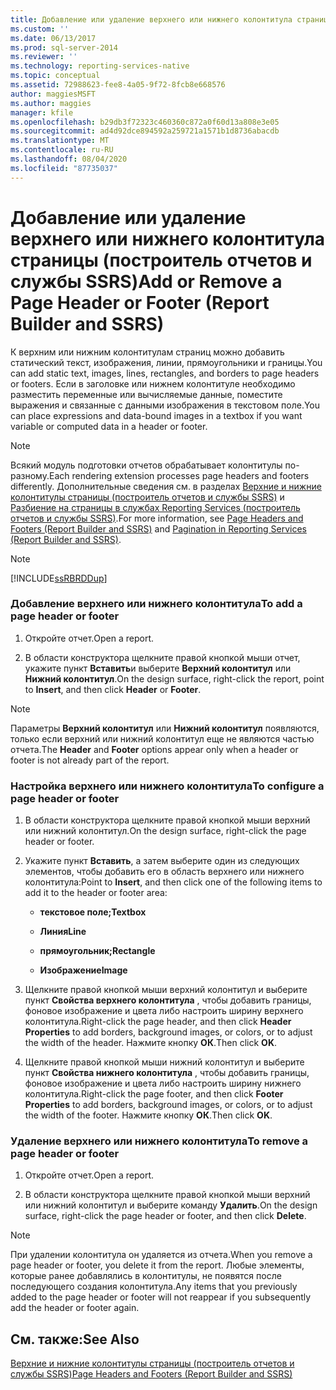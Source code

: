 ```yaml
---
title: Добавление или удаление верхнего или нижнего колонтитула страницы (построитель отчетов и службы SSRS) | Документы Майкрософт
ms.custom: ''
ms.date: 06/13/2017
ms.prod: sql-server-2014
ms.reviewer: ''
ms.technology: reporting-services-native
ms.topic: conceptual
ms.assetid: 72988623-fee8-4a05-9f72-8fcb8e668576
author: maggiesMSFT
ms.author: maggies
manager: kfile
ms.openlocfilehash: b29db3f72323c460360c872a0f60d13a808e3e05
ms.sourcegitcommit: ad4d92dce894592a259721a1571b1d8736abacdb
ms.translationtype: MT
ms.contentlocale: ru-RU
ms.lasthandoff: 08/04/2020
ms.locfileid: "87735037"
---
```

# <a name="add-or-remove-a-page-header-or-footer-report-builder-and-ssrs"></a><span data-ttu-id="6623b-102">Добавление или удаление верхнего или нижнего колонтитула страницы (построитель отчетов и службы SSRS)</span><span class="sxs-lookup"><span data-stu-id="6623b-102">Add or Remove a Page Header or Footer (Report Builder and SSRS)</span></span>
  <span data-ttu-id="6623b-103">К верхним или нижним колонтитулам страниц можно добавить статический текст, изображения, линии, прямоугольники и границы.</span><span class="sxs-lookup"><span data-stu-id="6623b-103">You can add static text, images, lines, rectangles, and borders to page headers or footers.</span></span> <span data-ttu-id="6623b-104">Если в заголовке или нижнем колонтитуле необходимо разместить переменные или вычисляемые данные, поместите выражения и связанные с данными изображения в текстовом поле.</span><span class="sxs-lookup"><span data-stu-id="6623b-104">You can place expressions and data-bound images in a textbox if you want variable or computed data in a header or footer.</span></span>  
  
> [!NOTE]  
>  <span data-ttu-id="6623b-105">Всякий модуль подготовки отчетов обрабатывает колонтитулы по-разному.</span><span class="sxs-lookup"><span data-stu-id="6623b-105">Each rendering extension processes page headers and footers differently.</span></span> <span data-ttu-id="6623b-106">Дополнительные сведения см. в разделах [Верхние и нижние колонтитулы страницы (построитель отчетов и службы SSRS)](page-headers-and-footers-report-builder-and-ssrs.md) и [Разбиение на страницы в службах Reporting Services (построитель отчетов и службы SSRS)](pagination-in-reporting-services-report-builder-and-ssrs.md).</span><span class="sxs-lookup"><span data-stu-id="6623b-106">For more information, see [Page Headers and Footers &#40;Report Builder and SSRS&#41;](page-headers-and-footers-report-builder-and-ssrs.md) and [Pagination in Reporting Services &#40;Report Builder  and SSRS&#41;](pagination-in-reporting-services-report-builder-and-ssrs.md).</span></span>  
  
> [!NOTE]  
>  [!INCLUDE[ssRBRDDup](../../includes/ssrbrddup-md.md)]  
  
### <a name="to-add-a-page-header-or-footer"></a><span data-ttu-id="6623b-107">Добавление верхнего или нижнего колонтитула</span><span class="sxs-lookup"><span data-stu-id="6623b-107">To add a page header or footer</span></span>  
  
1.  <span data-ttu-id="6623b-108">Откройте отчет.</span><span class="sxs-lookup"><span data-stu-id="6623b-108">Open a report.</span></span>  
  
2.  <span data-ttu-id="6623b-109">В области конструктора щелкните правой кнопкой мыши отчет, укажите пункт **Вставить**и выберите **Верхний колонтитул** или **Нижний колонтитул**.</span><span class="sxs-lookup"><span data-stu-id="6623b-109">On the design surface, right-click the report, point to **Insert**, and then click **Header** or **Footer**.</span></span>  
  
> [!NOTE]  
>  <span data-ttu-id="6623b-110">Параметры **Верхний колонтитул** или **Нижний колонтитул** появляются, только если верхний или нижний колонтитул еще не являются частью отчета.</span><span class="sxs-lookup"><span data-stu-id="6623b-110">The **Header** and **Footer** options appear only when a header or footer is not already part of the report.</span></span>  
  
### <a name="to-configure-a-page-header-or-footer"></a><span data-ttu-id="6623b-111">Настройка верхнего или нижнего колонтитула</span><span class="sxs-lookup"><span data-stu-id="6623b-111">To configure a page header or footer</span></span>  
  
1.  <span data-ttu-id="6623b-112">В области конструктора щелкните правой кнопкой мыши верхний или нижний колонтитул.</span><span class="sxs-lookup"><span data-stu-id="6623b-112">On the design surface, right-click the page header or footer.</span></span>  
  
2.  <span data-ttu-id="6623b-113">Укажите пункт **Вставить**, а затем выберите один из следующих элементов, чтобы добавить его в область верхнего или нижнего колонтитула:</span><span class="sxs-lookup"><span data-stu-id="6623b-113">Point to **Insert**, and then click one of the following items to add it to the header or footer area:</span></span>  
  
    -   <span data-ttu-id="6623b-114">**текстовое поле;**</span><span class="sxs-lookup"><span data-stu-id="6623b-114">**Textbox**</span></span>  
  
    -   <span data-ttu-id="6623b-115">**Линия**</span><span class="sxs-lookup"><span data-stu-id="6623b-115">**Line**</span></span>  
  
    -   <span data-ttu-id="6623b-116">**прямоугольник;**</span><span class="sxs-lookup"><span data-stu-id="6623b-116">**Rectangle**</span></span>  
  
    -   <span data-ttu-id="6623b-117">**Изображение**</span><span class="sxs-lookup"><span data-stu-id="6623b-117">**Image**</span></span>  
  
3.  <span data-ttu-id="6623b-118">Щелкните правой кнопкой мыши верхний колонтитул и выберите пункт **Свойства верхнего колонтитула** , чтобы добавить границы, фоновое изображение и цвета либо настроить ширину верхнего колонтитула.</span><span class="sxs-lookup"><span data-stu-id="6623b-118">Right-click the page header, and then click **Header Properties** to add borders, background images, or colors, or to adjust the width of the header.</span></span> <span data-ttu-id="6623b-119">Нажмите кнопку **ОК**.</span><span class="sxs-lookup"><span data-stu-id="6623b-119">Then click **OK**.</span></span>  
  
4.  <span data-ttu-id="6623b-120">Щелкните правой кнопкой мыши нижний колонтитул и выберите пункт **Свойства нижнего колонтитула** , чтобы добавить границы, фоновое изображение и цвета либо настроить ширину нижнего колонтитула.</span><span class="sxs-lookup"><span data-stu-id="6623b-120">Right-click the page footer, and then click **Footer Properties** to add borders, background images, or colors, or to adjust the width of the footer.</span></span> <span data-ttu-id="6623b-121">Нажмите кнопку **ОК**.</span><span class="sxs-lookup"><span data-stu-id="6623b-121">Then click **OK**.</span></span>  
  
### <a name="to-remove-a-page-header-or-footer"></a><span data-ttu-id="6623b-122">Удаление верхнего или нижнего колонтитула</span><span class="sxs-lookup"><span data-stu-id="6623b-122">To remove a page header or footer</span></span>  
  
1.  <span data-ttu-id="6623b-123">Откройте отчет.</span><span class="sxs-lookup"><span data-stu-id="6623b-123">Open a report.</span></span>  
  
2.  <span data-ttu-id="6623b-124">В области конструктора щелкните правой кнопкой мыши верхний или нижний колонтитул и выберите команду **Удалить**.</span><span class="sxs-lookup"><span data-stu-id="6623b-124">On the design surface, right-click the page header or footer, and then click **Delete**.</span></span>  
  
> [!NOTE]  
>  <span data-ttu-id="6623b-125">При удалении колонтитула он удаляется из отчета.</span><span class="sxs-lookup"><span data-stu-id="6623b-125">When you remove a page header or footer, you delete it from the report.</span></span> <span data-ttu-id="6623b-126">Любые элементы, которые ранее добавлялись в колонтитулы, не появятся после последующего создания колонтитула.</span><span class="sxs-lookup"><span data-stu-id="6623b-126">Any items that you previously added to the page header or footer will not reappear if you subsequently add the header or footer again.</span></span>  
  
## <a name="see-also"></a><span data-ttu-id="6623b-127">См. также:</span><span class="sxs-lookup"><span data-stu-id="6623b-127">See Also</span></span>  
 [<span data-ttu-id="6623b-128">Верхние и нижние колонтитулы страницы (построитель отчетов и службы SSRS)</span><span class="sxs-lookup"><span data-stu-id="6623b-128">Page Headers and Footers &#40;Report Builder and SSRS&#41;</span></span>](page-headers-and-footers-report-builder-and-ssrs.md)  
  
  
